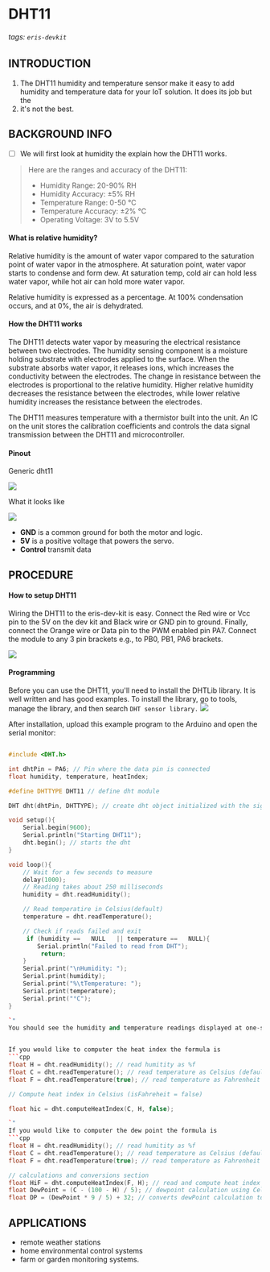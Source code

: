 # DHT11
###### tags: `eris-devkit`

## INTRODUCTION
1. The DHT11 humidity and temperature sensor make it easy to add humidity and temperature data for your IoT solution. It does its job but the
2. it's not the best. 

## BACKGROUND INFO
- [ ] We will first look at humidity the explain how the DHT11 works.

> Here are the ranges and accuracy of the DHT11:
> * Humidity Range: 20-90% RH
> * Humidity Accuracy: ±5% RH
> * Temperature Range: 0-50 °C
> * Temperature Accuracy: ±2% °C
> * Operating Voltage: 3V to 5.5V

#### What is relative humidity?
Relative humidity is the amount of water vapor compared to the saturation point of water vapor in the atmosphere. At saturation point, water vapor starts to condense and form dew. At saturation temp, cold air can hold less water vapor, while hot air can hold more water vapor. 

Relative humidity is expressed as a percentage. At 100% condensation occurs, and at 0%, the air is dehydrated.


#### How the DHT11 works
The DHT11 detects water vapor by measuring the electrical resistance between two electrodes. The humidity sensing component is a moisture holding substrate with electrodes applied to the surface. When the substrate absorbs water vapor, it releases ions, which increases the conductivity between the electrodes. The change in resistance between the electrodes is proportional to the relative humidity. Higher relative humidity decreases the resistance between the electrodes, while lower relative humidity increases the resistance between the electrodes.

The DHT11 measures temperature with a thermistor built into the unit. An IC on the unit stores the calibration coefficients and controls the data signal transmission between the DHT11 and microcontroller.

#### Pinout
Generic dht11

![](https://i.imgur.com/mAcYXTN.png)

What it looks like

![](https://i.imgur.com/UgNrGAM.jpg)

* **GND** is a common ground for both the motor and logic.
* **5V** is a positive voltage that powers the servo.
* **Control** transmit data

## PROCEDURE
#### How to setup DHT11
Wiring the DHT11 to the eris-dev-kit is easy.
Connect the Red wire or Vcc pin to the 5V on the dev kit and Black wire or GND pin to ground. Finally, connect the Orange wire or Data pin to the PWM enabled pin PA7.
Connect the module to any 3 pin brackets e.g., to PB0, PB1, PA6 brackets.

![](https://i.imgur.com/lCILAaW.png)


#### Programming
Before you can use the DHT11, you'll need to install the DHTLib library. It is well written and has good examples. To install the library, go to tools, manage the library, and then search `DHT sensor library.`
![](https://i.imgur.com/r6rYvCK.png)

After installation, upload this example program to the Arduino and open the serial monitor:

```cpp

#include <DHT.h>

int dhtPin = PA6; // Pin where the data pin is connected
float humidity, temperature, heatIndex;

#define DHTTYPE DHT11 // define dht module

DHT dht(dhtPin, DHTTYPE); // create dht object initialized with the signal pin and the type of dht module

void setup(){
    Serial.begin(9600);
    Serial.println("Starting DHT11");
    dht.begin(); // starts the dht
}

void loop(){
    // Wait for a few seconds to measure
    delay(1000);
    // Reading takes about 250 milliseconds
    humidity = dht.readHumidity();

    // Read temperatire in Celsius(default)
    temperature = dht.readTemperature();

    // Check if reads failed and exit
     if (humidity ==   NULL   || temperature ==   NULL){
        Serial.println("Failed to read from DHT");
         return;
    }
    Serial.print("\nHumidity: ");
    Serial.print(humidity);
    Serial.print("%\tTemperature: ");
    Serial.print(temperature);
    Serial.print("°C");
}

`"
You should see the humidity and temperature readings displayed at one-second intervals.


If you would like to computer the heat index the formula is
```cpp
float H = dht.readHumidity(); // read humitity as %f
float C = dht.readTemperature(); // read temperature as Celsius (default)
float F = dht.readTemperature(true); // read temperature as Fahrenheit (if true)

// Compute heat index in Celsius (isFahreheit = false)

float hic = dht.computeHeatIndex(C, H, false);

`"
If you would like to computer the dew point the formula is
```cpp
float H = dht.readHumidity(); // read humitity as %f
float C = dht.readTemperature(); // read temperature as Celsius (default)
float F = dht.readTemperature(true); // read temperature as Fahrenheit (if true)

// calculations and conversions section
float HiF = dht.computeHeatIndex(F, H); // read and compute heat index in Fahrenheit (the default)
float DewPoint = (C - (100 - H) / 5); // dewpoint calculation using Celsius value
float DP = (DewPoint * 9 / 5) + 32; // converts dewPoint calculation to fahrenheit

```

## APPLICATIONS
- remote weather stations
- home environmental control systems
- farm or garden monitoring systems.
